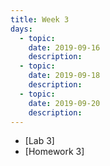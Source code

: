 ```yaml
---
title: Week 3
days:
  - topic: 
    date: 2019-09-16
    description: 
  - topic:
    date: 2019-09-18
    description: 
  - topic: 
    date: 2019-09-20
    description: 
---
```


- [Lab 3]
- [Homework 3]
